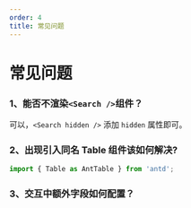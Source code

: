 ```yaml
---
order: 4
title: 常见问题
---
```


# 常见问题

### 1、能否不渲染`<Search />`组件？

可以，`<Search hidden />` 添加 `hidden` 属性即可。

### 2、出现引入同名 Table 组件该如何解决?

```js
import { Table as AntTable } from 'antd';
```
### 3、交互中额外字段如何配置？
